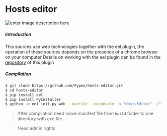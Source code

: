 # Hosts editor
![enter image description here](https://raw.githubusercontent.com/Fypex/hosts-editor/master/screen.png)
##### Introduction

This sources use web technologies together with the eel plugin, the operation of these sources depends on the presence of a chrome browser on your computer
Details on working with the eel plugin can be found in the [repository](https://github.com/samuelhwilliams/Eel) of this plugin


##### Compilation

```sh
$ git clone https://github.com/Fypex/hosts-editor.git
$ cd hosts-editor
$ pip install eel
$ pip install PyInstaller
$ python -m eel init.py web --onefile --noconsole -n "HostsEditor" -i"logo.ico" --uac-admin
```

> After compilation need move manifest file from `build` folder to one directory with exe file

> Need admin rights